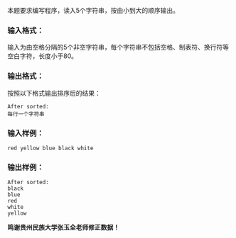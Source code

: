 本题要求编写程序，读入5个字符串，按由小到大的顺序输出。

### 输入格式：

输入为由空格分隔的5个非空字符串，每个字符串不包括空格、制表符、换行符等空白字符，长度小于80。

### 输出格式：

按照以下格式输出排序后的结果：
```
After sorted:
每行一个字符串
```

### 输入样例：
```in
red yellow blue black white
```

### 输出样例：
```out
After sorted:
black
blue
red
white
yellow
```

**鸣谢贵州民族大学张玉全老师修正数据！**
